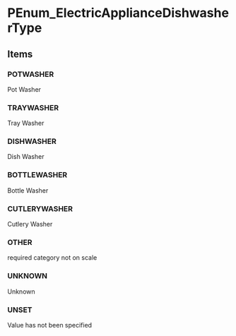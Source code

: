 # PEnum_ElectricApplianceDishwasherType

## Items

### POTWASHER
Pot Washer

### TRAYWASHER
Tray Washer

### DISHWASHER
Dish Washer

### BOTTLEWASHER
Bottle Washer

### CUTLERYWASHER
Cutlery Washer

### OTHER
required category not on scale

### UNKNOWN
Unknown

### UNSET
Value has not been specified
